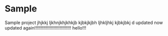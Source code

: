 # Sample
Sample project
jhjkkj
ljkhnjkhjkhkjb
kjbkjkjbh
ljhkljhkj
kjbkjbkj
d
updated now
updated again!!!!!!!!!!!!!!!!!!!!!!!!!!!!!
hello!!!
